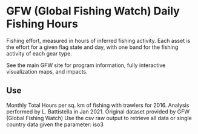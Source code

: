 # GFW (Global Fishing Watch) Daily Fishing Hours
Fishing effort, measured in hours of inferred fishing activity. Each asset is the effort for a given flag state and day, with one band for the fishing activity of each gear type.

See the main GFW site for program information, fully interactive visualization maps, and impacts.

## Use
Monthly Total Hours per sq. km of fishing with trawlers for 2016. Analysis performed by L. Battistella in Jan 2021. Original dataset provided by GFW (Global Fishing Watch) Use the csv raw output to retrieve all data or single country data given the parameter: iso3

